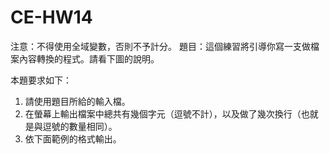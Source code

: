 # CE-HW14  
注意：不得使用全域變數，否則不予計分。
題目：這個練習將引導你寫一支做檔案內容轉換的程式。請看下圖的說明。
 
本題要求如下：
1.	請使用題目所給的輸入檔。
2.	在螢幕上輸出檔案中總共有幾個字元（逗號不計），以及做了幾次換行（也就是與逗號的數量相同）。
3.	依下面範例的格式輸出。
